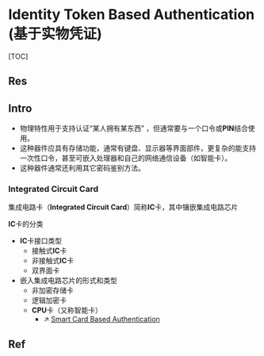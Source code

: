 # Identity Token Based Authentication (基于实物凭证)

[TOC]



## Res


## Intro
- 物理特性用于支持认证“某人拥有某东西” ，但通常要与一个口令或**PIN**结合使用。
- 这种器件应具有存储功能，通常有键盘、显示器等界面部件，更复杂的能支持一次性口令，甚至可嵌入处理器和自己的网络通信设备（如智能卡）。
- 这种器件通常还利用其它密码鉴别方法。

### Integrated Circuit Card
集成电路卡（**Integrated Circuit Card**）简称**IC**卡，其中镶嵌集成电路芯片

**IC**卡的分类
- **IC**卡接口类型
	- 接触式**IC**卡
	- 非接触式**IC**卡
	- 双界面卡
- 嵌入集成电路芯片的形式和类型
	- 非加密存储卡
	- 逻辑加密卡
	- **CPU**卡（又称智能卡）
		- ↗ [Smart Card Based Authentication](Smart%20Card%20Based%20Authentication.md)



## Ref

